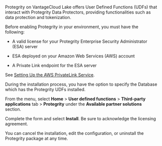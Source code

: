 Protegrity on VantageCloud Lake offers User Defined Functions (UDFs) that interact with Protegrity Data Protectors, providing functionalities such as data protection and tokenization.

Before enabling Protegrity in your environment, you must have the following:

-   A valid license for your Protegrity Enterprise Security Administrator (ESA) server


-   ESA deployed on your Amazon Web Services (AWS) account


-   A Private Link endpoint for the ESA server


See [Setting Up the AWS PrivateLink Service](https://docs.teradata.com/access/sources/dita/topic?dita:topicPath=clt1707128377930.dita).

During the installation process, you have the option to specify the Database which has the Protegrity UDFs installed.

From the menu, select **Home** > **User defined functions** > **Third-party applications** tab > **Protegrity** under the **Available partner solutions** section.

Complete the form and select **Install**. Be sure to acknowledge the licensing agreement.

You can cancel the installation, edit the configuration, or uninstall the Protegrity package at any time.

